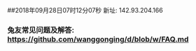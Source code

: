 ##2018年09月28日07时12分07秒 新址: 142.93.204.166
### 兔友常见问题及解答: https://github.com/wanggonging/d/blob/w/FAQ.md
